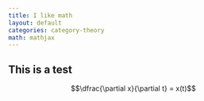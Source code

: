 ```yaml
---
title: I like math
layout: default
categories: category-theory
math: mathjax
---
```

## This is a test

$$\dfrac{\partial x}{\partial t} = x(t)$$